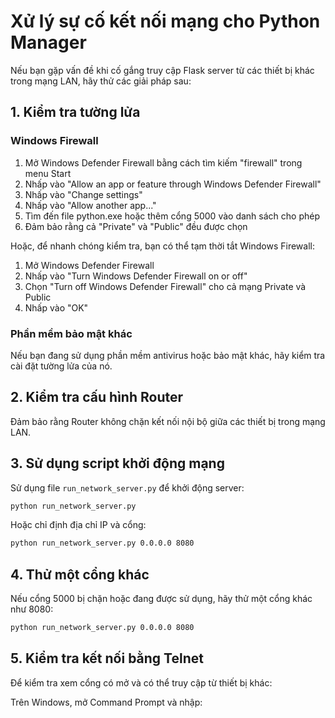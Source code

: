 # Xử lý sự cố kết nối mạng cho Python Manager

Nếu bạn gặp vấn đề khi cố gắng truy cập Flask server từ các thiết bị khác trong mạng LAN, hãy thử các giải pháp sau:

## 1. Kiểm tra tường lửa

### Windows Firewall
1. Mở Windows Defender Firewall bằng cách tìm kiếm "firewall" trong menu Start
2. Nhấp vào "Allow an app or feature through Windows Defender Firewall"
3. Nhấp vào "Change settings"
4. Nhấp vào "Allow another app..." 
5. Tìm đến file python.exe hoặc thêm cổng 5000 vào danh sách cho phép
6. Đảm bảo rằng cả "Private" và "Public" đều được chọn

Hoặc, để nhanh chóng kiểm tra, bạn có thể tạm thời tắt Windows Firewall:
1. Mở Windows Defender Firewall
2. Nhấp vào "Turn Windows Defender Firewall on or off"
3. Chọn "Turn off Windows Defender Firewall" cho cả mạng Private và Public
4. Nhấp vào "OK"

### Phần mềm bảo mật khác
Nếu bạn đang sử dụng phần mềm antivirus hoặc bảo mật khác, hãy kiểm tra cài đặt tường lửa của nó.

## 2. Kiểm tra cấu hình Router

Đảm bảo rằng Router không chặn kết nối nội bộ giữa các thiết bị trong mạng LAN.

## 3. Sử dụng script khởi động mạng

Sử dụng file `run_network_server.py` để khởi động server:

```bash
python run_network_server.py
```

Hoặc chỉ định địa chỉ IP và cổng:

```bash
python run_network_server.py 0.0.0.0 8080
```

## 4. Thử một cổng khác

Nếu cổng 5000 bị chặn hoặc đang được sử dụng, hãy thử một cổng khác như 8080:

```bash
python run_network_server.py 0.0.0.0 8080
```

## 5. Kiểm tra kết nối bằng Telnet

Để kiểm tra xem cổng có mở và có thể truy cập từ thiết bị khác:

Trên Windows, mở Command Prompt và nhập:
